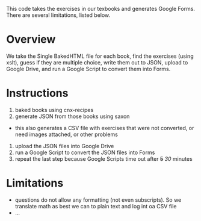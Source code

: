 This code takes the exercises in our texbooks and generates Google Forms. There are several limitations, listed below.

# Overview

We take the Single BakedHTML file for each book, find the exercises (using xslt), guess if they are multiple choice, write them out to JSON, upload to Google Drive, and run a Google Script to convert them into Forms.

# Instructions

1. baked books using cnx-recipes
1. generate JSON from those books using saxon
  - this also generates a CSV file with exercises that were not converted, or need images attached, or other problems
1. upload the JSON files into Google Drive
1. run a Google Script to convert the JSON files into Forms
1. repeat the last step because Google Scripts time out after ~~5~~ _30_ minutes


# Limitations

- questions do not allow any formatting (not even subscripts). So we translate math as best we can to plain text and log int oa CSV file 
- ...